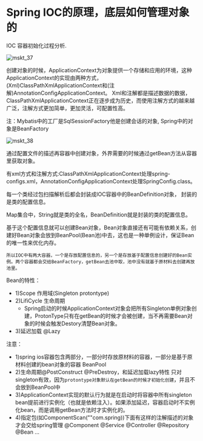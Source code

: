 # Spring IOC的原理，底层如何管理对象的

IOC 容器初始化过程分析.

![mskt_37](https://alexleon.oss-cn-shanghai.aliyuncs.com/markdown-pic/%E9%9D%A2%E8%AF%95%E8%80%83%E9%A2%98/mskt_37.png)

创建对象的时候，ApplicationContext为对象提供一个存储和应用的环境，这种ApplicationContext的实现由两种方式， (Xml)ClassPathXmlApplicationContext和(注解)AnnotationConfigApplicationContext。 Xml和注解都是描述数据的数据，ClassPathXmlApplicationContext正在逐步成为历史，而使用注解方式的越来越广泛，注解方式更加简单，更加灵活，可配置性高。

注：Mybatis中的工厂是SqlSessionFactory他是创建会话的对象, Spring中的对象是BeanFactory

![mskt_38](https://alexleon.oss-cn-shanghai.aliyuncs.com/markdown-pic/%E9%9D%A2%E8%AF%95%E8%80%83%E9%A2%98/mskt_38.png)

通过配置文件的描述再容器中创建对象，外界需要的时候通过getBean方法从容器里获取对象。

有xml方式和注解方式:ClassPathXmlApplicationContext处理spring-configs.xml，AnnotationConfigApplicationContext处理SpringConfig.class。

每一个类经过包扫描解析后都会封装成IOC容器中的BeanDefinition对象， 封装的是类的配置信息。

Map集合中，String就是类的全名，BeanDefinition就是封装的类的配置信息。

基于这个配置信息就可以创建Bean对象，Bean对象直接还有可能有依赖关系，创建好Bean对象会放到BeanPool(Bean池)中去，这也是一种单例设计，保证Bean的唯一性来优化内存。

`所以IOC中有两大容器，一个是存放配置信息的，另一个是存放基于配置信息创建好的Bean实例。两个容器都会交给BeanFactory，getBean去池中取，池中没有就基于原材料去创建再放池里。`

Bean的特性：
- 1)Scope 作用域(Singleton protontype)
- 2)LifiCycle 生命周期
    - Spring启动的时候ApplicationContext对象会把所有Singleton单例对象创建，ProtonType只有在getBean的时候才会被创建，当不再需要Bean对象的时候会触发Destory清楚Bean对象。
- 3)延迟加载 @Lazy

注意：
- 1)spring ios容器包含两部分，一部分时存放原材料的容器，一部分是基于原材料创建的bean对象的容器 BeanPool
- 2)生命周期@PostConstruct @PreDestroy，和延迟加载lazy特性 只对singleton有效，因为`protontype对象默认在getBean的时候才初始化创建`，并且不会放到BeanPool中
- 3)ApplicationContext实现的默认行为就是在启动时将容器中所有singleton bean提前进行实例化（也就是依赖注入）。如果添加延迟，容器启动时不实例化bean，而是调用getBean方法时才实例化的。
- 4)指定包(如ComponentScan(""com.spring))下面有这样的注解描述的对象才会交给spring管理 @Component @Service @Controller @Repository @Bean ...